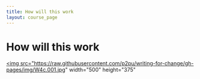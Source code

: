 ```yaml
---
title: How will this work
layout: course_page
---
```

# How will this work

<a href="https://raw.githubusercontent.com/p2pu/writing-for-change/gh-pages/img/W4c.001.jpg"><img src="https://raw.githubusercontent.com/p2pu/writing-for-change/gh-pages/img/W4c.001.jpg" width="500" height="375" </a>

